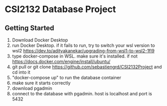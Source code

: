 # CSI2132 Database Project

## Getting Started

1. Download Docker Desktop
2. run Docker Desktop. if it fails to run, try to switch your wsl version to wsl2 https://dev.to/adityakanekar/upgrading-from-wsl1-to-wsl2-1fl9
3. type docker-compose in WSL. make sure it's installed. if not https://docs.docker.com/engine/install/ubuntu/
4. git pull or git clone https://github.com/sebastiengrd/CSI2132Project and cd into it
4. "docker-compose up" to run the database container
5. make sure it starts correctly
6. download pgadmin 
7. connect to the database with pgadmin. host is localhost and port is 5432